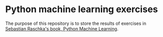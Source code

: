 # Python machine learning exercises

The purpose of this repository is to store the results of exercises in [Sebastian Raschka's book, Python Machine Learning](https://sebastianraschka.com/books.html).
